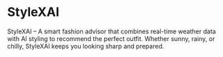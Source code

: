 # StyleXAI
StyleXAI – A smart fashion advisor that combines real-time weather data with AI styling to recommend the perfect outfit. Whether sunny, rainy, or chilly, StyleXAI keeps you looking sharp and prepared.
